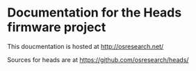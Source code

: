 Documentation for the Heads firmware project
===

This doucmentation is hosted at http://osresearch.net/

Sources for heads are at https://github.com/osresearch/heads/

